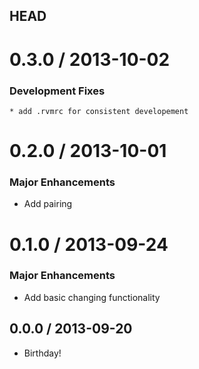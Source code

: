 ## HEAD

# 0.3.0 / 2013-10-02

### Development Fixes
	* add .rvmrc for consistent developement

# 0.2.0 / 2013-10-01

### Major Enhancements
  * Add pairing 

# 0.1.0 / 2013-09-24

### Major Enhancements
  * Add basic changing functionality

## 0.0.0 / 2013-09-20
  * Birthday!